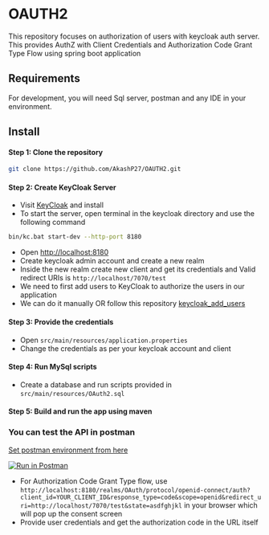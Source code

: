 # OAUTH2

This repository focuses on authorization of users with keycloak auth server. This provides AuthZ with Client Credentials and Authorization Code Grant Type Flow using spring boot application

## Requirements

For development, you will need Sql server, postman and any IDE in your environment.

## Install

#### Step 1: Clone the repository

```bash
git clone https://github.com/AkashP27/OAUTH2.git
```

#### Step 2: Create KeyCloak Server

- Visit [KeyCloak](https://www.keycloak.org/) and install
- To start the server, open terminal in the keycloak directory and use the following command

```bash
bin/kc.bat start-dev --http-port 8180
```

- Open [http://localhost:8180](http://localhost:8180)
- Create keycloak admin account and create a new realm
- Inside the new realm create new client and get its credentials and Valid redirect URIs is `http://localhost/7070/test`
- We need to first add users to KeyCloak to authorize the users in our application
- We can do it manually OR follow this repository [keycloak_add_users](https://github.com/AkashP27/keycloak_user_API.git)

#### Step 3: Provide the credentials

- Open `src/main/resources/application.properties`
- Change the credentials as per your keycloak account and client

#### Step 4: Run MySql scripts
- Create a database and run scripts provided in `src/main/resources/OAuth2.sql`

#### Step 5: Build and run the app using maven

### You can test the API in postman

[Set postman environment from here](https://www.postman.com/akash-api/workspace/akash-public/environment/16112169-8686f9ff-90bd-4624-9292-e6dedb44f4bc?action=share&creator=16112169&active-environment=16112169-8686f9ff-90bd-4624-9292-e6dedb44f4bc)

[![Run in Postman](https://run.pstmn.io/button.svg)](https://www.postman.com/akash-api/workspace/akash-public/folder/16112169-90d36dd6-3f4f-4a2b-a92c-3d325a6b2b79?action=share&creator=16112169&ctx=documentation&active-environment=16112169-8686f9ff-90bd-4624-9292-e6dedb44f4bc)

- For Authorization Code Grant Type flow, use `http://localhost:8180/realms/OAuth/protocol/openid-connect/auth?client_id=YOUR_CLIENT_ID&response_type=code&scope=openid&redirect_uri=http://localhost/7070/test&state=asdfghjkl` in your browser which will pop up the consent screen
- Provide user credentials and get the authorization code in the URL itself
